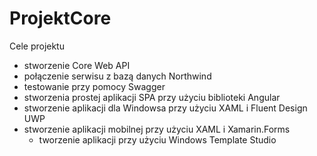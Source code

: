 # ProjektCore



Cele projektu
- stworzenie Core Web API
- połączenie serwisu z bazą danych Northwind
- testowanie przy pomocy Swagger
- stworzenia prostej aplikacji SPA przy użyciu biblioteki Angular
- stworzenie aplikacji dla Windowsa przy użyciu XAML i Fluent Design UWP
- stworzenie aplikacji mobilnej przy użyciu XAML i Xamarin.Forms
  - tworzenie aplikacji przy użyciu Windows Template Studio
